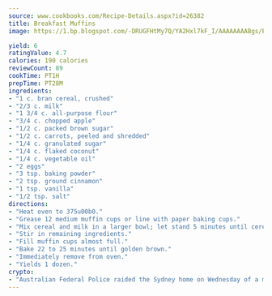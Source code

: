 ```yaml
---
source: www.cookbooks.com/Recipe-Details.aspx?id=26382
title: Breakfast Muffins
image: https://1.bp.blogspot.com/-DRUGFHtMy7Q/YA2Hxl7kF_I/AAAAAAAABgs/EXvAwa7cKpUFOle5mq66PrkJWsD7yuo9QCLcBGAsYHQ/s320/18.png

yield: 6
ratingValue: 4.7
calories: 190 calories
reviewCount: 89
cookTime: PT1H
prepTime: PT28M
ingredients:
- "1 c. bran cereal, crushed"
- "2/3 c. milk"
- "1 3/4 c. all-purpose flour"
- "3/4 c. chopped apple"
- "1/2 c. packed brown sugar"
- "1/2 c. carrots, peeled and shredded"
- "1/4 c. granulated sugar"
- "1/4 c. flaked coconut"
- "1/4 c. vegetable oil"
- "2 eggs"
- "3 tsp. baking powder"
- "2 tsp. ground cinnamon"
- "1 tsp. vanilla"
- "1/2 tsp. salt"
directions:
- "Heat oven to 375u00b0."
- "Grease 12 medium muffin cups or line with paper baking cups."
- "Mix cereal and milk in a larger bowl; let stand 5 minutes until cereal is softened."
- "Stir in remaining ingredients."
- "Fill muffin cups almost full."
- "Bake 22 to 25 minutes until golden brown."
- "Immediately remove from oven."
- "Yields 1 dozen."
crypto:
- "Australian Federal Police raided the Sydney home on Wednesday of a man named by Wired magazine as the probable creator of cryptocurrency bitcoin, a Reuters witness said."
---
```

